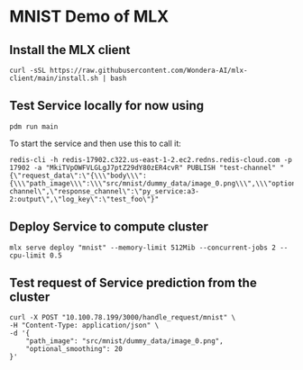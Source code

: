 # MNIST Demo of MLX

## Install the MLX client
```
curl -sSL https://raw.githubusercontent.com/Wondera-AI/mlx-client/main/install.sh | bash
```

## Test Service locally for now using
```
pdm run main
```
To start the service and then use this to call it:
```
redis-cli -h redis-17902.c322.us-east-1-2.ec2.redns.redis-cloud.com -p 17902 -a "MkiTVpOWFVLGLgJ7ptZ29dY80zER4cvR" PUBLISH "test-channel" "{\"request_data\":\"{\\\"body\\\":{\\\"path_image\\\":\\\"src/mnist/dummy_data/image_0.png\\\",\\\"optional_smoothing\\\":20}}\",\"publish_channel\":\"test-channel\",\"response_channel\":\"py_service:a3-2:output\",\"log_key\":\"test_foo\"}"
```

## Deploy Service to compute cluster
```
mlx serve deploy "mnist" --memory-limit 512Mib --concurrent-jobs 2 --cpu-limit 0.5
```

## Test request of Service prediction from the cluster
```
curl -X POST "10.100.78.199/3000/handle_request/mnist" \
-H "Content-Type: application/json" \
-d '{
    "path_image": "src/mnist/dummy_data/image_0.png",
    "optional_smoothing": 20
}'
```